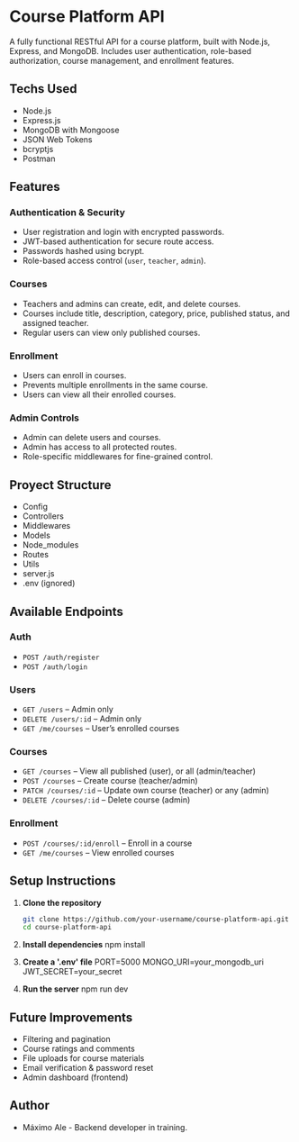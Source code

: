 # Course Platform API

A fully functional RESTful API for a course platform, built with Node.js, Express, and MongoDB. Includes user authentication, role-based authorization, course management, and enrollment features.

## Techs Used

- Node.js
- Express.js
- MongoDB with Mongoose
- JSON Web Tokens
- bcryptjs
- Postman

## Features

### Authentication & Security
- User registration and login with encrypted passwords.
- JWT-based authentication for secure route access.
- Passwords hashed using bcrypt.
- Role-based access control (`user`, `teacher`, `admin`).

### Courses
- Teachers and admins can create, edit, and delete courses.
- Courses include title, description, category, price, published status, and assigned teacher.
- Regular users can view only published courses.

### Enrollment
- Users can enroll in courses.
- Prevents multiple enrollments in the same course.
- Users can view all their enrolled courses.

### Admin Controls
- Admin can delete users and courses.
- Admin has access to all protected routes.
- Role-specific middlewares for fine-grained control.

## Proyect Structure

- Config
- Controllers
- Middlewares
- Models
- Node_modules
- Routes
- Utils
- server.js
- .env (ignored)

## Available Endpoints

### Auth
- `POST /auth/register`
- `POST /auth/login`

### Users
- `GET /users` – Admin only
- `DELETE /users/:id` – Admin only
- `GET /me/courses` – User’s enrolled courses

### Courses
- `GET /courses` – View all published (user), or all (admin/teacher)
- `POST /courses` – Create course (teacher/admin)
- `PATCH /courses/:id` – Update own course (teacher) or any (admin)
- `DELETE /courses/:id` – Delete course (admin)

### Enrollment
- `POST /courses/:id/enroll` – Enroll in a course
- `GET /me/courses` – View enrolled courses

## Setup Instructions

1. **Clone the repository**  
   ```bash
   git clone https://github.com/your-username/course-platform-api.git
   cd course-platform-api

2. **Install dependencies**
    npm install

3. **Create a '.env' file**
    PORT=5000
    MONGO_URI=your_mongodb_uri
    JWT_SECRET=your_secret

4. **Run the server**
    npm run dev

## Future Improvements
- Filtering and pagination
- Course ratings and comments
- File uploads for course materials
- Email verification & password reset
- Admin dashboard (frontend)

## Author
- Máximo Ale - Backend developer in training.